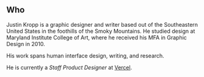 ## Who

Justin Kropp is a graphic designer and writer based out of the Southeastern United States in the foothills of the Smoky Mountains. He studied design at Maryland Institute College of Art, where he received his MFA in Graphic Design in 2010.

His work spans human interface design, writing, and research.

He is currently a _Staff Product Designer_ at [Vercel](https://vercel.com/design).
